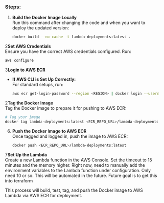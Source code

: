 ### Steps:

1. **Build the Docker Image Locally**  
   Run this command after changing the code and when you want to deploy the updated version:
   ```bash
   docker build --no-cache -t lambda-deployments:latest .
   ```
2**Set AWS Credentials**  
   Ensure you have the correct AWS credentials configured. Run:
   ```bash
   aws configure
   ```
3**Login to AWS ECR**

   - **If AWS CLI is Set Up Correctly:**  
     For standard setups, run:
     ```bash
     aws ecr get-login-password --region <REGION> | docker login --username AWS --password-stdin <ECR_REPO_URL>
     ```

2**Tag the Docker Image**  
   Tag the Docker image to prepare it for pushing to AWS ECR:
   ```bash
   # Tag your image
  docker tag lambda-deployments:latest <ECR_REPO_URL>/lambda-deployments:latest
   ```

6. **Push the Docker Image to AWS ECR**  
   Once tagged and logged in, push the image to AWS ECR:
   ```bash
   docker push <ECR_REPO_URL>/lambda-deployments:latest
   ```

7**Set Up the Lambda**  
   Create a new Lambda function in the AWS Console. Set the timeout to 15 minutes and the memory higher.
   Right now, need to manually add the environment variables to the Lambda function under configuration. Only need 10 or so. 
   This will be automated in the future.
   Future goal is to get this into terraform

This process will build, test, tag, and push the Docker image to AWS Lambda via AWS ECR for deployment.